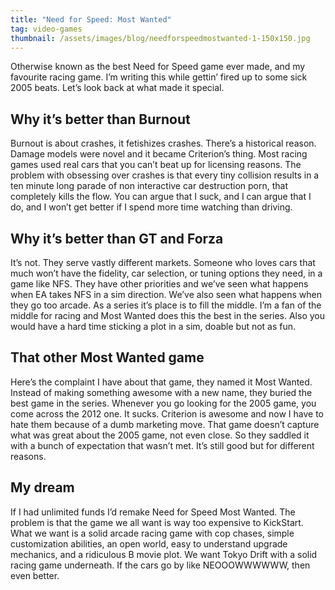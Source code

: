 ```yaml
---
title: "Need for Speed: Most Wanted"
tag: video-games
thumbnail: /assets/images/blog/needforspeedmostwanted-1-150x150.jpg
---
```

Otherwise known as the best Need for Speed game ever made, and my favourite racing game. I’m writing this while gettin’ fired up to some sick 2005 beats. Let’s look back at what made it special.

## Why it’s better than Burnout

Burnout is about crashes, it fetishizes crashes. There’s a historical reason. Damage models were novel and it became Criterion’s thing. Most racing games used real cars that you can’t beat up for licensing reasons. The problem with obsessing over crashes is that every tiny collision results in a ten minute long parade of non interactive car destruction porn, that completely kills the flow. You can argue that I suck, and I can argue that I do, and I won’t get better if I spend more time watching than driving.

## Why it’s better than GT and Forza

It’s not. They serve vastly different markets. Someone who loves cars that much won’t have the fidelity, car selection, or tuning options they need, in a game like NFS. They have other priorities and we’ve seen what happens when EA takes NFS in a sim direction. We’ve also seen what happens when they go too arcade. As a series it’s place is to fill the middle. I’m a fan of the middle for racing and Most Wanted does this the best in the series. Also you would have a hard time sticking a plot in a sim, doable but not as fun.

## That other Most Wanted game

Here’s the complaint I have about that game, they named it Most Wanted. Instead of making something awesome with a new name, they buried the best game in the series. Whenever you go looking for the 2005 game, you come across the 2012 one. It sucks. Criterion is awesome and now I have to hate them because of a dumb marketing move. That game doesn’t capture what was great about the 2005 game, not even close. So they saddled it with a bunch of expectation that wasn’t met. It’s still good but for different reasons.

## My dream

If I had unlimited funds I’d remake Need for Speed Most Wanted. The problem is that the game we all want is way too expensive to KickStart. What we want is a solid arcade racing game with cop chases, simple customization abilities, an open world, easy to understand upgrade mechanics, and a ridiculous B movie plot. We want Tokyo Drift with a solid racing game underneath. If the cars go by like NEOOOWWWWWW, then even better.